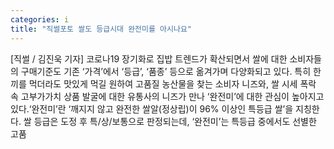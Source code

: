 ```yaml
---
categories: i
title: "직썰포토 쌀도 등급시대 완전미를 아시나요"
---
```

[직썰 / 김진욱 기자] 코로나19 장기화로 집밥 트렌드가 확산되면서 쌀에 대한 소비자들의 구매기준도 기존 ‘가격’에서 ‘등급’, ‘품종’ 등으로 옮겨가며 다양화되고 있다. 특히 한끼를 먹더라도 맛있게 먹길 원하여 고품질 농산물을 찾는 소비자 니즈와, 쌀 시세 폭락 속 고부가가치 상품 발굴에 대한 유통사의 니즈가 만나 ‘완전미’에 대한 관심이 높아지고 있다.‘완전미’란 ‘깨지지 않고 완전한 쌀알(정상립)이 96% 이상인 특등급 쌀’을 지칭한다. 쌀 등급은 도정 후 특/상/보통으로 판정되는데, ‘완전미’는 특등급 중에서도 선별한 고품